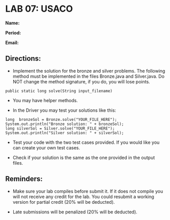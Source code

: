 # LAB 07: USACO

**Name:**

**Period:**

**Email:**


## Directions:

* Implement the solution for the bronze and silver problems. The following method must be implemented in the files Bronze.java and Silver.java. Do NOT change the method signature, if you do, you will lose points. 
  
```public static long solve(String input_filename)```

* You may have helper methods.

* In the Driver you may test your solutions like this:

```
long  bronzeSol = Bronze.solve("YOUR_FILE_HERE");
System.out.println("Bronze solution: " + bronzeSol);
long silverSol = Silver.solve("YOUR_FILE_HERE");
System.out.println("Silver solution: " + silverSol);
```

* Test your code with the two test cases provided. If you would like you can create your own test cases.
  
* Check if your solution is the same as the one provided in the output files.

## Reminders:

* Make sure your lab compiles before submit it. If it does not compile you will not receive any credit for the lab. You could resubmit a working version for partial credit (20% will be deducted).

* Late submissions will be penalized (20% will be deducted).
